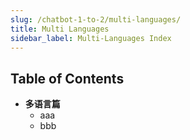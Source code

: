 ```yaml
---
slug: /chatbot-1-to-2/multi-languages/
title: Multi Languages
sidebar_label: Multi-Languages Index
---
```


## Table of Contents

- **多语言篇**
  - aaa
  - bbb
